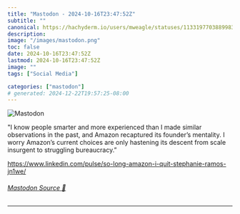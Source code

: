 ```yaml
---
title: "Mastodon - 2024-10-16T23:47:52Z"
subtitle: ""
canonical: https://hachyderm.io/users/mweagle/statuses/113319770388998391
description:
image: "/images/mastodon.png"
toc: false
date: 2024-10-16T23:47:52Z
lastmod: 2024-10-16T23:47:52Z
image: ""
tags: ["Social Media"]

categories: ["mastodon"]
# generated: 2024-12-22T19:57:25-08:00
---
```

![Mastodon](/images/mastodon.png)

<p>&quot;I know people smarter and more experienced than I made similar observations in the past, and Amazon recaptured its founder’s mentality. I worry Amazon’s current choices are only hastening its descent from scale insurgent to struggling bureaucracy.”</p><p><a href="https://www.linkedin.com/pulse/so-long-amazon-i-quit-stephanie-ramos-jn1we/" target="_blank" rel="nofollow noopener noreferrer" translate="no"><span class="invisible">https://www.</span><span class="ellipsis">linkedin.com/pulse/so-long-ama</span><span class="invisible">zon-i-quit-stephanie-ramos-jn1we/</span></a></p>


###### [Mastodon Source 🐘](https://hachyderm.io/@mweagle/113319770388998391)

___
